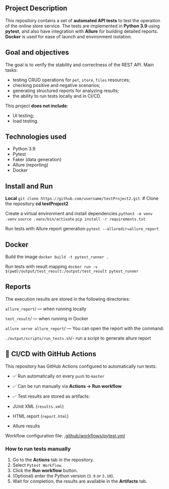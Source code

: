 ## Project Description
This repository contains a set of **automated API tests** to test the operation of the online store service.
The tests are implemented in **Python 3.9** using **pytest**, and also have integration with **Allure** for building detailed reports.
**Docker** is used for ease of launch and environment isolation.

## Goal and objectives
The goal is to verify the stability and correctness of the REST API.
Main tasks:
- testing CRUD operations for `pet`, `store`, `files` resources;
- checking positive and negative scenarios;
- generating structured reports for analyzing results;
- the ability to run tests locally and in CI/CD.

This project **does not include**:
- UI testing;
- load testing.



## Technologies used
- Python 3.9
- Pytest
- Faker (data generation)
- Allure (reporting)
- Docker



## Install and Run 
**Local**
`git clone https://github.com/username/testProject2.git `# Clone the repository
**cd testProject2**


Create a virtual environment and install dependencies
``python3 -m venv .venv``
``source .venv/bin/activate``
``pip install -r requirements.txt``

Run tests with Allure report generation
``pytest --alluredir=allure_report``




## Docker

Build the image
``docker build -t pytest_runner .``

Run tests with result mapping
``docker run -v $(pwd)/output/test_result:/output/test_result pytest_runner``


## Reports

The execution results are stored in the following directories:

``allure_report``/ — when running locally

`test_result`/ — when running in Docker

`allure serve allure_report`/ — You can open the report with the command:

`./output/scripts/run_tests.sh`/- run a script to generate allure report


## 🚀 CI/CD with GitHub Actions

This repository has GitHub Actions configured to automatically run tests:

- ✅ Run automatically on every `push` to `master`

- ✅ Can be run manually via **Actions → Run workflow**
- ✅ Test results are stored as artifacts:
- JUnit XML (`results.xml`)
- HTML report (`report.html`)
- Allure results

Workflow configuration file: 
[.github/workflows/pytest.yml](.github/workflows/pytest.yml) 


### How to run tests manually

1. Go to the **Actions** tab in the repository.
2. Select `Pytest Workflow`.
3. Click the **Run workflow** button.
4. (Optional) enter the Python version (`3.9` or `3.10`).
5. Wait for completion, the results are available in the **Artifacts** tab.